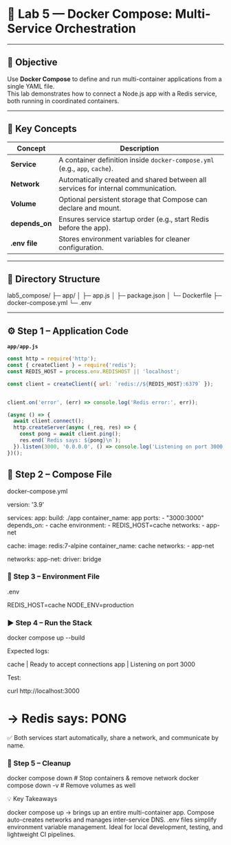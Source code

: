 # 🐳 Lab 5 — Docker Compose: Multi-Service Orchestration

---

## 🎯 Objective
Use **Docker Compose** to define and run multi-container applications from a single YAML file.  
This lab demonstrates how to connect a Node.js app with a Redis service, both running in coordinated containers.

---

## 📘 Key Concepts
| Concept | Description |
|----------|--------------|
| **Service** | A container definition inside `docker-compose.yml` (e.g., `app`, `cache`). |
| **Network** | Automatically created and shared between all services for internal communication. |
| **Volume** | Optional persistent storage that Compose can declare and mount. |
| **depends_on** | Ensures service startup order (e.g., start Redis before the app). |
| **.env file** | Stores environment variables for cleaner configuration. |

---

## 🧱 Directory Structure
lab5_compose/
├─ app/
│ ├─ app.js
│ ├─ package.json
│ └─ Dockerfile
├─ docker-compose.yml
└─ .env


---

## ⚙️ Step 1 – Application Code

**`app/app.js`**
```js
const http = require('http');
const { createClient } = require('redis');
const REDIS_HOST = process.env.REDISHOST || 'localhost';

const client = createClient({ url: `redis://${REDIS_HOST}:6379` });


client.on('error', (err) => console.log('Redis error:', err));

(async () => {
  await client.connect();
  http.createServer(async (_req, res) => {
    const pong = await client.ping();
    res.end(`Redis says: ${pong}\n`);
  }).listen(3000, '0.0.0.0', () => console.log('Listening on port 3000'));
})();

```

## 🧩 Step 2 – Compose File

docker-compose.yml

version: '3.9'

services:
  app:
    build: ./app
    container_name: app
    ports:
      - "3000:3000"
    depends_on:
      - cache
    environment:
      - REDIS_HOST=cache
    networks:
      - app-net

  cache:
    image: redis:7-alpine
    container_name: cache
    networks:
      - app-net

networks:
  app-net:
    driver: bridge



### 🔐 Step 3 – Environment File

.env

REDIS_HOST=cache
NODE_ENV=production


### ▶️ Step 4 – Run the Stack
docker compose up --build

Expected logs:

cache  | Ready to accept connections
app    | Listening on port 3000

Test:

curl http://localhost:3000
# → Redis says: PONG


✅ Both services start automatically, share a network, and communicate by name.


### 🧹 Step 5 – Cleanup
docker compose down          # Stop containers & remove network
docker compose down -v       # Remove volumes as well


💡 Key Takeaways

docker compose up → brings up an entire multi-container app.
Compose auto-creates networks and manages inter-service DNS.
.env files simplify environment variable management.
Ideal for local development, testing, and lightweight CI pipelines.